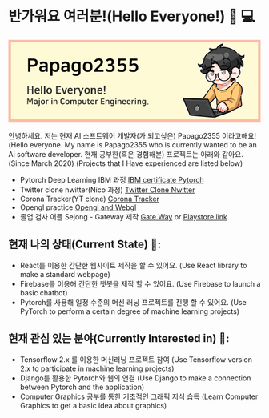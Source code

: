 # 반가워요 여러분!(Hello Everyone!) 👏 💻

<img src="https://github.com/papago2355/papago2355/blob/main/KakaoTalk_20210329_201921848.png" alt="banner that says Monica Powell - software engineer, content creator and community organizer alongside a cartoon illustration of Monica">

안녕하세요. 저는 현재 AI 소프트웨어 개발자(가 되고싶은) Papago2355 이라고해요!
(Hello everyone. My name is Papago2355 who is currently wanted to be an Ai software developer.
현재 공부한(혹은 경험해본) 프로젝트는 아래와 같아요. (Since March 2020)
(Projects that I Have experienced are listed below)

- Pytorch Deep Learning IBM 과정 <a href="https://github.com/papago2355/Deeplearning_with_pytorch">IBM certificate Pytorch</a>
- Twitter clone nwitter(Nico 과정) <a href="https://github.com/papago2355/Nwitter-V2">Twitter Clone Nwitter</a>
- Corona Tracker(YT clone) <a href="https://github.com/papago2355/Corona-Tracker-world">Corona Tracker</a>
- Opengl practice <a href="https://github.com/papago2355/Opengl_playground">Opengl and Webgl</a>
- 졸업 검사 어플 Sejong - Gateway 제작 <a href="https://github.com/Sejong-Gateway">Gate Way</a> or <a href="https://play.google.com/store/apps/details?id=jerry.app.gateway&hl=it">Playstore link</a>

## 현재 나의 상태(Current State) 💪:
- React를 이용한 간단한 웹사이트 제작을 할 수 있어요. (Use React library to make a standard webpage)
- Firebase를 이용해 간단한 챗봇을 제작 할 수 있어요. (Use Firebase to launch a basic chatbot)
- Pytorch를 사용해 일정 수준의 머신 러닝 프로젝트를 진행 할 수 있어요. (Use PyTorch to perform a certain degree of machine learning projects)

## 현재 관심 있는 분야(Currently Interested in) 👀:
- Tensorflow 2.x 를 이용한 머신러닝 프로젝트 참여 (Use Tensorflow version 2.x to participate in machine learning projects)
- Django를 활용한 Pytorch와 웹의 연결 (Use Django to make a connection between Pytorch and the application)
- Computer Graphics 공부를 통한 기초적인 그래픽 지식 습득 (Learn Computer Graphics to get a basic idea about graphics)
